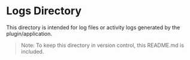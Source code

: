 # Logs Directory

This directory is intended for log files or activity logs generated by the plugin/application.

> Note: To keep this directory in version control, this README.md is included.
